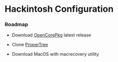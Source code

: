 # Hackintosh Configuration

### Roadmap

- Download [OpenCorePkg](https://github.com/acidanthera/OpenCorePkg/releases) latest release

- Clone [ProperTree](https://github.com/corpnewt/ProperTree)

- Download MacOS with macrecovery utility
